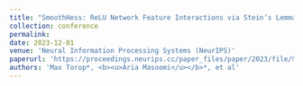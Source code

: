 ```yaml
---
title: "SmoothHess: ReLU Network Feature Interactions via Stein’s Lemma"
collection: conference
permalink: 
date: 2023-12-01
venue: 'Neural Information Processing Systems (NeurIPS)'
paperurl: 'https://proceedings.neurips.cc/paper_files/paper/2023/file/9ef5e965720193681fc8d16372ac4717-Paper-Conference.pdf'
authors: 'Max Torop*, <b><u>Aria Masoomi</u></b>*, et al'
---
```

